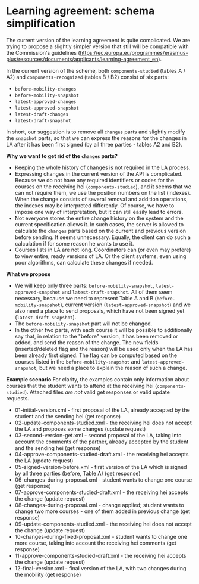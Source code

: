 Learning agreement: schema simplification
=========================================

The current version of the learning agreement is quite complicated. We are trying to propose a slightly simpler version that still will be compatible with the Commission's guidelines (https://ec.europa.eu/programmes/erasmus-plus/resources/documents/applicants/learning-agreement_en).

In the current version of the scheme, both `components-studied` (tables A / A2) and `components-recognized` (tables B / B2) consist of six parts:
- `before-mobility-changes`
- `before-mobility-snapshot`
- `latest-approved-changes`
- `latest-approved-snapshot`
- `latest-draft-changes`
- `latest-draft-snapshot`

In short, our suggestion is to remove all `changes` parts and slightly modify the `snapshot` parts, so that we can express the reasons for the changes in LA after it has been first signed (by all three parties - tables A2 and B2).

**Why we want to get rid of the `changes` parts?**
- Keeping the whole history of changes is not required in the LA process.
- Expressing changes in the current version of the API is complicated. Because we do not have any required identifiers or codes for the courses on the receiving hei (`components-studied`), and it seems that we can not require them, we use the position numbers on the list (indexes). When the change consists of several removal and addition operations, the indexes may be interpreted differently. Of course, we have to impose one way of interpretation, but it can still easily lead to errors.
- Not everyone stores the entire change history on the system and the current specification allows it. In such cases, the server is allowed to calculate the `changes` parts based on the current and previous version before sending. It seems unnecessary. Equally, the client can do such a calculation if for some reason he wants to use it.
- Courses lists in LA are not long. Coordinators can (or even may prefere) to view entire, ready versions of LA. Or the client systems, even using poor algorithms, can calculate these changes if needed.

**What we propose**
- We will keep only three parts: `before-mobility-snapshot`, `latest-approved-snapshot` and `latest-draft-snapshot`. All of them seem necessary, because we need to represent Table A and B (`before-mobility-snapshot`), current version (`latest-approved-snapshot`) and we also need a place to send proposals, which have not been signed yet (`latest-draft-snapshot`).
- The `before-mobility-snapshot` part will not be changed.
- In the other two parts, with each course it will be possible to additionally say that, in relation to the "before" version, it has been removed or added, and send the reason of the change. The new fields (inserted/deleted flag and the reason) will be used only when the LA has been already first signed. The flag can be computed based on the courses listed in the `before-mobility-snapshot` and `latest-approved-snapshot`, but we need a place to explain the reason of such a change. 

**Example scenario**
For clarity, the examples contain only information about courses that the student wants to attend at the receiving hei (`components-studied`). Attached files *are not* valid get responses or valid update requests.

* 01-initial-version.xml - first proposal of the LA, already accepted by the student and the sending hei (get response)
* 02-update-components-studied.xml - the receiving hei does not accept the LA and proposes some changes (update request)
* 03-second-version-get.xml - second proposal of the LA, taking into account the comments of the partner, already accepted by the student and the sending hei (get response)
* 04-approve-components-studied-draft.xml - the receiving hei accepts the LA (update request)
* 05-signed-version-before.xml - first version of the LA which is signed by all three parties (before, Table A) (get response)
* 06-changes-during-proposal.xml - student wants to change one course (get response)
* 07-approve-components-studied-draft.xml - the receiving hei accepts the change (update request)
* 08-changes-during-proposal.xml - change applied; student wants to change two more courses - one of them added in previous change (get response)
* 09-update-components-studied.xml  - the receiving hei does not accept the change (update request)
* 10-changes-during-fixed-proposal.xml - student wants to change one more course, taking into account the receiving hei comments (get response)
* 11-approve-components-studied-draft.xml - the receiving hei accepts the change (update request)
* 12-final-version.xml - final version of the LA, with two changes during the mobility (get response) 
